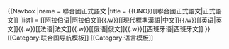 {{Navbox
|name  = 聯合國正式語文
|title = {{UNO}}[[聯合國正式語文|正式語文]]
|list1 = [[阿拉伯语|阿拉伯文]]{{.w}}[[現代標準漢語|中文]]{{.w}}[[英语|英文]]{{.w}}[[法语|法文]]{{.w}}[[俄语|俄文]]{{.w}}[[西班牙语|西班牙文]]
}}<noinclude>
[[Category:联合国导航模板]]
[[Category:语言模板]]
</noinclude>